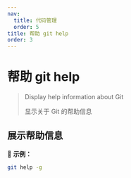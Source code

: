 ```yaml
---
nav:
  title: 代码管理
  order: 5
title: 帮助 git help
order: 3
---
```


# 帮助 git help

> Display help information about Git
>
> 显示关于 Git 的帮助信息

## 展示帮助信息

📍 **示例：**

```bash
git help -g
```
